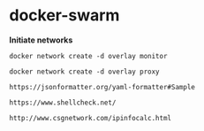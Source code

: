 # docker-swarm

**Initiate networks**
    
    docker network create -d overlay monitor

    docker network create -d overlay proxy
    
    https://jsonformatter.org/yaml-formatter#Sample
    
    https://www.shellcheck.net/
    
    http://www.csgnetwork.com/ipinfocalc.html

